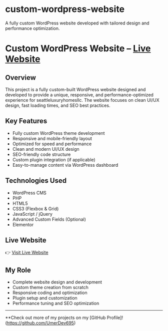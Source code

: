 # custom-wordpress-website
A fully custom WordPress website developed with tailored design and performance optimization.
# Custom WordPress Website – [Live Website](https://www.seattleluxuryhomesllc.com/ )

## Overview
This project is a fully custom-built WordPress website designed and developed to provide a unique, responsive, and performance-optimized experience for seattleluxuryhomesllc. The website focuses on clean UI/UX design, fast loading times, and SEO best practices.

## Key Features
- Fully custom WordPress theme development
- Responsive and mobile-friendly layout
- Optimized for speed and performance
- Clean and modern UI/UX design
- SEO-friendly code structure
- Custom plugin integration (if applicable)
- Easy-to-manage content via WordPress dashboard

## Technologies Used
- WordPress CMS
- PHP
- HTML5
- CSS3 (Flexbox & Grid)
- JavaScript / jQuery
- Advanced Custom Fields (Optional)
- Elementor 


## Live Website
👉 [Visit Live Website](https://www.seattleluxuryhomesllc.com/ )

## My Role
- Complete website design and development
- Custom theme creation from scratch
- Responsive coding and optimization
- Plugin setup and customization
- Performance tuning and SEO optimization

---

**Check out more of my projects on my [GitHub Profile]!(https://github.com/UmerDev695)
